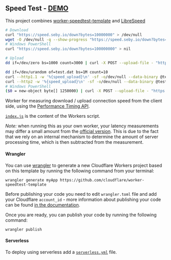 ## Speed Test - [DEMO](https://speed.seby.io)

This project combines [worker-speedtest-template](https://github.com/cloudflare/worker-speedtest-template) and [LibreSpeed](https://github.com/librespeed/speedtest)

```sh
# Download
curl "https://speed.seby.io/down?bytes=10000000" > /dev/null
wget -O /dev/null -q --show-progress "https://speed.seby.io/down?bytes=10000000"
# Windows PowerShell
curl "https://speed.seby.io/down?bytes=100000000" > nil

# Upload
dd if=/dev/zero bs=1000 count=3000 | curl -X POST --upload-file - "https://speed.seby.io/up" >/dev/null

dd if=/dev/urandom of=test.dat bs=1M count=10
curl --http1.1 -w '%{speed_upload}\n' -sf -o/dev/null --data-binary @test.dat https://speed.seby.io/up
curl --http2 -w '%{speed_upload}\n' -sf -o/dev/null --data-binary @test.dat https://speed.seby.io/up
# Windows PowerShell
($0 = new-object byte[] 1250000) | curl -X POST --upload-file - "https://speed.seby.io/up" >nil
```

Worker for measuring download / upload connection speed from the client side, using the [Performance Timing API](https://w3c.github.io/perf-timing-primer/).

[`index.js`](https://github.com/cloudflare/worker-speedtest-template/blob/master/router.js) is the content of the Workers script.

_Note:_ when running this as your own worker, your latency measurements may differ a small amount from the [official version](https://speed.cloudflare.com). This is due to the fact that we rely on an internal mechanism to determine the amount of server processing time, which is then subtracted from the measurement.

#### Wrangler

You can use [wrangler](https://github.com/cloudflare/wrangler) to generate a new Cloudflare Workers project based on this template by running the following command from your terminal:

```
wrangler generate myApp https://github.com/cloudflare/worker-speedtest-template
```

Before publishing your code you need to edit `wrangler.toml` file and add your Cloudflare `account_id` - more information about publishing your code can be found [in the documentation](https://workers.cloudflare.com/docs/quickstart/configuring-and-publishing/).

Once you are ready, you can publish your code by running the following command:

```
wrangler publish
```

#### Serverless

To deploy using serverless add a [`serverless.yml`](https://serverless.com/framework/docs/providers/cloudflare/) file.

